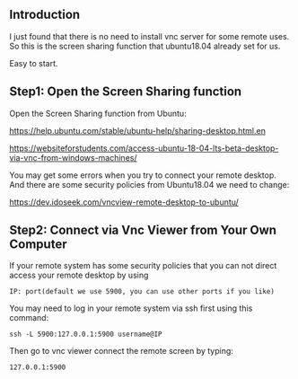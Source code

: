## Introduction
I just found that there is no need to install vnc server for some remote uses. So this is the screen sharing function that ubuntu18.04 already set for us. 

Easy to start.

## Step1: Open the Screen Sharing function
Open the Screen Sharing function from Ubuntu:

https://help.ubuntu.com/stable/ubuntu-help/sharing-desktop.html.en

https://websiteforstudents.com/access-ubuntu-18-04-lts-beta-desktop-via-vnc-from-windows-machines/

You may get some errors when you try to connect your remote desktop. And there are some security policies from Ubuntu18.04 we need to change:

https://dev.idoseek.com/vncview-remote-desktop-to-ubuntu/

## Step2: Connect via Vnc Viewer from Your Own Computer
If your remote system has some security policies that you can not direct access your remote desktop by using 
```
IP: port(default we use 5900, you can use other ports if you like)
```
You may need to log in your remote system via ssh first using this command:
```
ssh -L 5900:127.0.0.1:5900 username@IP
```
Then go to vnc viewer connect the remote screen by typing: 
```
127.0.0.1:5900
```